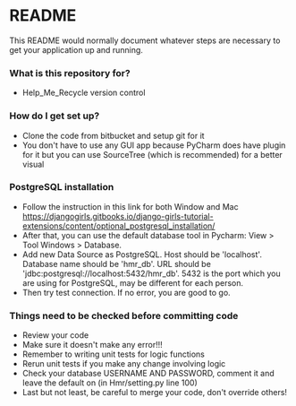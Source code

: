 # README #

This README would normally document whatever steps are necessary to get your application up and running.

### What is this repository for? ###

* Help_Me_Recycle version control

### How do I get set up? ###

* Clone the code from bitbucket and setup git for it
* You don't have to use any GUI app because PyCharm does have plugin for it but you can use SourceTree (which is recommended) for a better visual

### PostgreSQL installation

* Follow the instruction in this link for both Window and Mac https://djangogirls.gitbooks.io/django-girls-tutorial-extensions/content/optional_postgresql_installation/
* After that, you can use the default database tool in Pycharm: View > Tool Windows > Database. 
* Add new Data Source as PostgreSQL. Host should be 'localhost'. Database name should be 'hmr_db'. URL should be 'jdbc:postgresql://localhost:5432/hmr_db'. 5432 is the port which you are using for PostgreSQL, may be different for each person.
* Then try test connection. If no error, you are good to go.


### Things need to be checked before committing code ###

* Review your code
* Make sure it doesn't make any error!!!
* Remember to writing unit tests for logic functions
* Rerun unit tests if you make any change involving logic
* Check your database USERNAME AND PASSWORD, comment it and leave the default on (in  Hmr/setting.py line 100)
* Last but not least, be careful to merge your code, don't override others!
